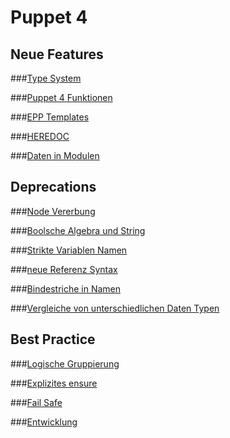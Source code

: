 # Puppet 4

## Neue Features

###[Type System](TypeSystem.md)

###[Puppet 4 Funktionen](Puppet4Funktionen.md)

###[EPP Templates](EPP.md)

###[HEREDOC](Heredoc.md)

###[Daten in Modulen](DatenInModulen.md)

## Deprecations

###[Node Vererbung](NodeVererbung.md)

###[Boolsche Algebra und String](BoolString.md)

###[Strikte Variablen Namen](StrikteVariablen.md)

###[neue Referenz Syntax](ReferenzSyntax.md)

###[Bindestriche in Namen](Bindestriche.md)

###[Vergleiche von unterschiedlichen Daten Typen](Vergleiche.md)

## Best Practice

###[Logische Gruppierung](LogischeGruppierung.md)

###[Explizites ensure](ExplizizesEnsure.md)

###[Fail Safe](FailSafe.md)

###[Entwicklung](Entwicklung.md)


